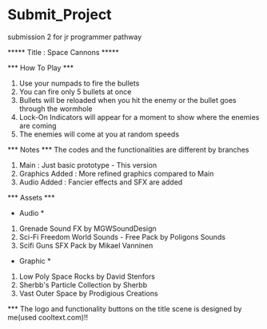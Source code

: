 # Submit_Project
submission 2 for jr programmer pathway

***** Title : Space Cannons *****

*** How To Play ***
1. Use your numpads to fire the bullets
2. You can fire only 5 bullets at once
3. Bullets will be reloaded when you hit the enemy or the bullet goes through the wormhole
4. Lock-On Indicators will appear for a moment to show where the enemies are coming
5. The enemies will come at you at random speeds

*** Notes ***
The codes and the functionalities are different by branches
1. Main : Just basic prototype - This version
2. Graphics Added : More refined graphics compared to Main
3. Audio Added : Fancier effects and SFX are added

*** Assets ***
* Audio *
1. Grenade Sound FX by MGWSoundDesign
2. Sci-Fi Freedom World Sounds - Free Pack by Poligons Sounds
3. Scifi Guns SFX Pack by Mikael Vanninen

* Graphic *
1. Low Poly Space Rocks by David Stenfors
2. Sherbb's Particle Collection by Sherbb
3. Vast Outer Space by Prodigious Creations

*** The logo and functionality buttons on the title scene is designed by me(used cooltext.com)!!
